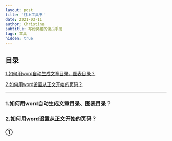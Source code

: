 ```yaml
---
layout: post
title: '枕上工具书'
date: 2021-03-11
author: Christina
subtitle: 写给臭猪的傻瓜手册
tags: 工具
hidden: true
---
```


## 目录

<a href="#contents">1.如何用word自动生成文章目录、图表目录？</a>

<a href="#page-num">2.如何用word设置从正文开始的页码？</a>



---

<h3 id="contents"> 1.如何用word自动生成文章目录、图表目录？ <h3>






<h3 id="contents"> 2.如何用word设置从正文开始的页码？ <h3>
① 

